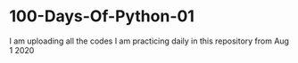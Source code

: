 # 100-Days-Of-Python-01
I am uploading all the codes I am practicing daily in this repository from Aug 1 2020
